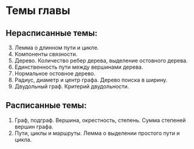 # Темы главы

## Нерасписанные темы:
3. Лемма о длинном пути и цикле.
4. Компоненты связности.
5. Дерево. Количество ребер дерева, выделение остовного дерева.
6. Единственность пути между вершинами дерева.
7. Нормальное остовное дерево.
8. Радиус, диаметр и центр графа. Дерево поиска в ширину.
9. Двудольный граф. Критерий двудольности.

## Расписанные темы:
1. Граф, подграф. Вершина, окрестность, степень. Сумма степеней вершин графа.
2. Пути, циклы и маршруты. Лемма о выделении простого пути и цикла.
